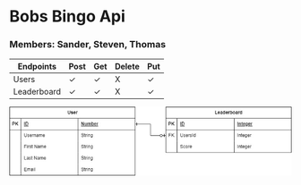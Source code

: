 # Bobs Bingo Api 
### Members: Sander, Steven, Thomas

| Endpoints | Post | Get | Delete | Put | 
|----------|----------|----------|----------|----------|
| Users | ✓  | ✓ | X | ✓ |
| Leaderboard | ✓ | ✓ | X | ✓ |

![Enitity Relations diagram](ER-diagram-Bobs-Bingo.jpg)
